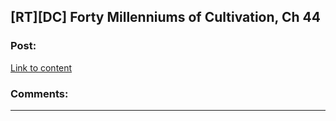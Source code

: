 ## [RT][DC] Forty Millenniums of Cultivation, Ch 44

### Post:

[Link to content](https://friendshipispower.wordpress.com/2016/12/28/chapter-44-a-collision-of-essence-particles/)

### Comments:

---

